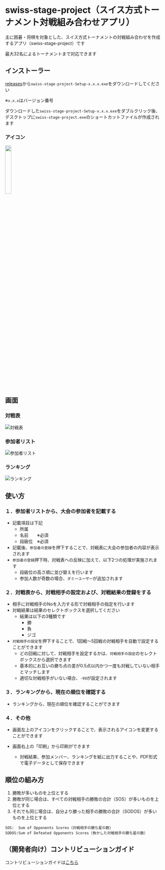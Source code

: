# swiss-stage-project（スイス方式トーナメント対戦組み合わせアプリ）

主に囲碁・将棋を対象とした、スイス方式トーナメントの対戦組み合わせを作成するアプリ（swiss-stage-project）です

最大32名によるトーナメントまで対応できます

## インストーラー

[releases](https://github.com/takashi-ebina/swiss-stage-project/releases/)から`swiss-stage-project-Setup-x.x.x.exe`をダウンロードしてください

※`x.x.x`はバージョン番号

ダウンロードした`swiss-stage-project-Setup-x.x.x.exe`をダブルクリック後、デスクトップに`swiss-stage-project.exe`のショートカットファイルが作成されます

### アイコン

<img src="https://github.com/user-attachments/assets/5d04d600-91a6-468d-adf2-e4f0427b9cfe" width="20%">
  
## 画面

### 対戦表

![対戦表](https://github.com/user-attachments/assets/b1c64f6d-f8c0-47ef-b187-91ac3a701ae3)

### 参加者リスト

![参加者リスト](https://github.com/user-attachments/assets/bbef268a-5431-42cd-97aa-412b4cc1fbfa)

### ランキング

![ランキング](https://github.com/user-attachments/assets/c8740d7d-3369-416a-a85a-6646ccb52476)

## 使い方

### １．参加者リストから、大会の参加者を記載する

- 記載項目は下記
  - 所属
  - 名前　　※必須
  - 段級位　※必須
- 記載後、`参加者の登録`を押下することで、対戦表に大会の参加者の内容が表示されます
- `参加者の登録`押下時、対戦表への反映に加えて、以下2つの処理が実施されます
  - 段級位の高さ順に並び替えを行います
  - 参加人数が奇数の場合、`ダミーユーザー`が追加されます

### ２．対戦表から、対戦相手の設定および、対戦結果の登録をする

- 相手に対戦相手のNoを入力する形で対戦相手の指定を行います
- 対戦結果は結果のセレクトボックスを選択してください
  - 結果は以下の3種類です
    - 勝
    - 負
    - ジゴ
- `対戦相手の設定`を押下することで、1回戦～5回戦の対戦相手を自動で設定することができます
  - どの回戦に対して、対戦相手を設定するかは、`対戦相手の設定`のセレクトボックスから選択できます
  - 基本的にお互いの勝ち点の差が0.5点以内かつ一度も対戦していない相手とマッチします
  - 適切な対戦相手がいない場合、`-99`が設定されます

### ３．ランキングから、現在の順位を確認する

- ランキングから、現在の順位を確認することができます

### ４．その他

- 画面左上のアイコンをクリックすることで、表示されるアイコンを変更することができます

- 画面右上の「印刷」から印刷ができます
  - 対戦結果、参加メンバー、ランキングを紙に出力することや、PDF形式で電子データとして保存できます

## 順位の組み方

1. 勝敗が多いものを上位とする
2. 勝敗が同じ場合は、すべての対戦相手の勝敗の合計（SOS）が多いものを上位とする
3. それでも同じ場合は、自分より勝った相手の勝敗の合計（SODOS）が多いものを上位とする

```:txt
SOS:  Sum of Opponents Scores（対戦相手の勝ち星の数）
SODOS:Sum of Defeated Opponents Scores（負かした対戦相手の勝ち星の数）
```

## （開発者向け）コントリビューションガイド

コントリビューションガイドは[こちら](./CONTRIBUTING.md)
